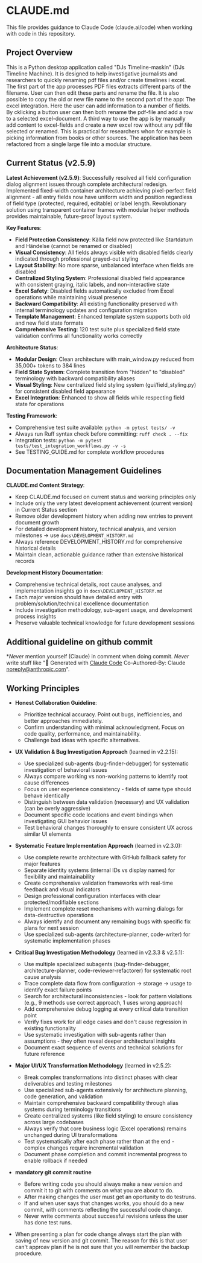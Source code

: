 # CLAUDE.md

This file provides guidance to Claude Code (claude.ai/code) when working with code in this repository.

## Project Overview

This is a Python desktop application called "DJs Timeline-maskin" (DJs Timeline Machine). It is designed to help investigative journalists and researchers to quickly renaming pdf files and/or create timelines i excel. The first part of the app processes PDF files extracts different parts of the filename. User can then edit these parts and rename the file. It is also possible to copy the old or new file name to the second part of the app: The excel integration. Here the user can add information to a number of fields. By cklicking a button user can then both rename the pdf-file and add a row to a selected excel-document. 
A third way to use the app is by manually add content to excel-fields and create a new excel row without any pdf file selected or renamed. This is practical for researchers whon for example is picking information from books or other sources. 
The application has been refactored from a single large file into a modular structure.

## Current Status (v2.5.9)

**Latest Achievement (v2.5.9)**: Successfully resolved all field configuration dialog alignment issues through complete architectural redesign. Implemented fixed-width container architecture achieving pixel-perfect field alignment - all entry fields now have uniform width and position regardless of field type (protected, required, editable) or label length. Revolutionary solution using transparent container frames with modular helper methods provides maintainable, future-proof layout system.

**Key Features**:
- **Field Protection Consistency**: Källa field now protected like Startdatum and Händelse (cannot be renamed or disabled)
- **Visual Consistency**: All fields always visible with disabled fields clearly indicated through professional grayed-out styling
- **Layout Stability**: No more sparse, unbalanced interface when fields are disabled
- **Centralized Styling System**: Professional disabled field appearance with consistent graying, italic labels, and non-interactive state
- **Excel Safety**: Disabled fields automatically excluded from Excel operations while maintaining visual presence
- **Backward Compatibility**: All existing functionality preserved with internal terminology updates and configuration migration
- **Template Management**: Enhanced template system supports both old and new field state formats
- **Comprehensive Testing**: 120 test suite plus specialized field state validation confirms all functionality works correctly

**Architecture Status**:
- **Modular Design**: Clean architecture with main_window.py reduced from 35,000+ tokens to 384 lines
- **Field State System**: Complete transition from "hidden" to "disabled" terminology with backward compatibility aliases
- **Visual Styling**: New centralized field styling system (gui/field_styling.py) for consistent disabled field appearance
- **Excel Integration**: Enhanced to show all fields while respecting field state for operations

**Testing Framework**:
- Comprehensive test suite available: `python -m pytest tests/ -v`
- Always run Ruff syntax check before committing: `ruff check . --fix`
- Integration tests: `python -m pytest tests/test_integration_workflows.py -v -s`
- See TESTING_GUIDE.md for complete workflow procedures

## Documentation Management Guidelines

**CLAUDE.md Content Strategy**:
- Keep CLAUDE.md focused on current status and working principles only
- Include only the very latest development achievement (current version) in Current Status section
- Remove older development history when adding new entries to prevent document growth
- For detailed development history, technical analysis, and version milestones → use `docs\DEVELOPMENT_HISTORY.md`
- Always reference DEVELOPMENT_HISTORY.md for comprehensive historical details
- Maintain clean, actionable guidance rather than extensive historical records

**Development History Documentation**:
- Comprehensive technical details, root cause analyses, and implementation insights go in `docs\DEVELOPMENT_HISTORY.md`
- Each major version should have detailed entry with problem/solution/technical excellence documentation
- Include investigation methodology, sub-agent usage, and development process insights
- Preserve valuable technical knowledge for future development sessions

## Additional guideline on github commit
**Never* mention yourself (Claude) in comment when doing commit. *Never* write stuff like "🤖 Generated with [Claude Code](https://claude.ai/code) Co-Authored-By: Claude <noreply@anthropic.com>". 

## Working Principles

- **Honest Collaboration Guideline**: 
  * Prioritize technical accuracy. Point out bugs, inefficiencies, and better approaches immediately. 
  * Confirm understanding with minimal acknowledgment. Focus on code quality, performance, and maintainability. 
  * Challenge bad ideas with specific alternatives.

- **UX Validation & Bug Investigation Approach** (learned in v2.2.15):
  * Use specialized sub-agents (bug-finder-debugger) for systematic investigation of behavioral issues
  * Always compare working vs non-working patterns to identify root cause differences
  * Focus on user experience consistency - fields of same type should behave identically
  * Distinguish between data validation (necessary) and UX validation (can be overly aggressive)
  * Document specific code locations and event bindings when investigating GUI behavior issues
  * Test behavioral changes thoroughly to ensure consistent UX across similar UI elements

- **Systematic Feature Implementation Approach** (learned in v2.3.0):
  * Use complete rewrite architecture with GitHub fallback safety for major features
  * Separate identity systems (internal IDs vs display names) for flexibility and maintainability  
  * Create comprehensive validation frameworks with real-time feedback and visual indicators
  * Design professional configuration interfaces with clear protected/modifiable sections
  * Implement complete reset mechanisms with warning dialogs for data-destructive operations
  * Always identify and document any remaining bugs with specific fix plans for next session
  * Use specialized sub-agents (architecture-planner, code-writer) for systematic implementation phases

- **Critical Bug Investigation Methodology** (learned in v2.3.3 & v2.5.1):
  * Use multiple specialized subagents (bug-finder-debugger, architecture-planner, code-reviewer-refactorer) for systematic root cause analysis
  * Trace complete data flow from configuration → storage → usage to identify exact failure points
  * Search for architectural inconsistencies - look for pattern violations (e.g., 9 methods use correct approach, 1 uses wrong approach)
  * Add comprehensive debug logging at every critical data transition point
  * Verify fixes work for all edge cases and don't cause regression in existing functionality
  * Use systematic investigation with sub-agents rather than assumptions - they often reveal deeper architectural insights
  * Document exact sequence of events and technical solutions for future reference

- **Major UI/UX Transformation Methodology** (learned in v2.5.2):
  * Break complex transformations into distinct phases with clear deliverables and testing milestones
  * Use specialized sub-agents extensively for architecture planning, code generation, and validation
  * Maintain comprehensive backward compatibility through alias systems during terminology transitions
  * Create centralized systems (like field styling) to ensure consistency across large codebases
  * Always verify that core business logic (Excel operations) remains unchanged during UI transformations
  * Test systematically after each phase rather than at the end - complex changes require incremental validation
  * Document phase completion and commit incremental progress to enable rollback if needed

- **mandatory git commit routine**
  * Before writing code you should always make a new version and commit it to git with comments on what you are about to do. 
  * After making changes the user must get an oportunity to do testruns. 
  * If and when user says that changes works, you should do a new commit, with comments reflecting the successful code change. 
  * Never write comments about successful revisions unless the user has done test runs. 
- When presenting a plan for code change always start the plan with saving of new version and git commit. The reason for this is that user can't approav plan if he is not sure that you will remember the backup procedure.